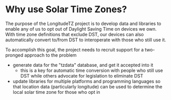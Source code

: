 # Why use Solar Time Zones?

The purpose of the LongitudeTZ project is to develop data and libraries to enable any of us to opt out of Daylight Saving Time on devices we own. With time zone definitions that exclude DST, our devices can also automatically convert to/from DST to interoperate with those who still use it.

To accomplish this goal, the project needs to recruit support for a two-pronged approach to the problem

* generate data for the "tzdata" database, and get it accepted into it
  * this is a key for automatic time conversion with people who still use DST while others advocate for legislation to eliminate DST
* update libraries for multiple platforms and programming languages so that location data (particularly longitude) can be used to determine the local solar time zone for those who opt in